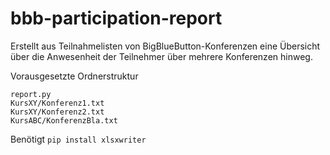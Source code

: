 # bbb-participation-report

Erstellt aus Teilnahmelisten von BigBlueButton-Konferenzen eine Übersicht über die Anwesenheit der Teilnehmer über mehrere Konferenzen hinweg.

Vorausgesetzte Ordnerstruktur
```
report.py
KursXY/Konferenz1.txt
KursXY/Konferenz2.txt
KursABC/KonferenzBla.txt
```

Benötigt `pip install xlsxwriter`
